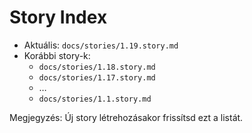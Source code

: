 # Story Index

- Aktuális: `docs/stories/1.19.story.md`
- Korábbi story-k:
  - `docs/stories/1.18.story.md`
  - `docs/stories/1.17.story.md`
  - …
  - `docs/stories/1.1.story.md`

Megjegyzés: Új story létrehozásakor frissítsd ezt a listát.
